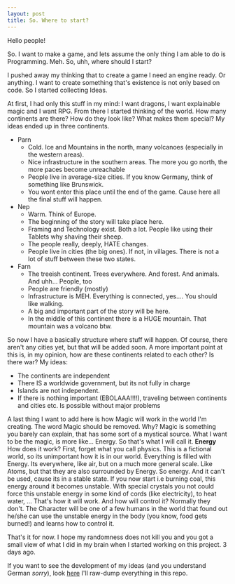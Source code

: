 ```yaml
---
layout: post
title: So. Where to start?
---
```


Hello people!

So. I want to make a game, and lets assume the only thing I am able to do is Programming. Meh. So, uhh, where should I start?

I pushed away my thinking that to create a game I need an engine ready. Or anything. I want to create something that's existence is not only based on code.
So I started collecting Ideas. 

At first, I had only this stuff in my mind: I want dragons, I want explainable magic and I want RPG.
From there I started thinking of the world. How many continents are there? How do they look like? What makes them special?
My ideas ended up in three continents.

* Parn
    * Cold. Ice and Mountains in the north, many volcanoes (especially in the western areas). 
    * Nice infrastructure in the southern areas. The more you go north, the more paces become unreachable
    * People live in average-size cities. If you know Germany, think of something like Brunswick.
    * You wont enter this place until the end of the game. Cause here all the final stuff will happen.
* Nep
    * Warm. Think of Europe.
    * The beginning of the story will take place here.
    * Framing and Technology exist. Both a lot. People like using their Tablets why shaving their sheep.
    * The people really, deeply, HATE changes.
    * People live in cities (the big ones). If not, in villages. There is not a lot of stuff between these two states.
* Farn
    * The treeish continent. Trees everywhere. And forest. And animals. And uhh... People, too
    * People are friendly (mostly)
    * Infrastructure is MEH. Everything is connected, yes.... You should like walking.
    * A big and important part of the story will be here.
    * In the middle of this continent there is a HUGE mountain. That mountain was a volcano btw.

So now I have a basically structure where stuff will happen. Of course, there aren't any cities yet, but that will be added soon. 
A more important point at this is, in my opinion, how are these continents related to each other? Is there war? My ideas:

* The continents are independent
* There IS a worldwide government, but its not fully in charge
* Islands are not independent. 
* If there is nothing important (EBOLAAA!!!!), traveling between continents and cities etc. Is possible without major problems

A last thing I want to add here is how Magic will work in the world I'm creating. 
The word Magic should be removed. Why? Magic is something you barely can explain, that has some sort of a mystical source. What I want to be the magic, is more like... Energy. So that's what I will call it. **Energy**
How does it work? First, forget what you call physics. This is a fictional world, so its unimportant how it is in our world.
Everything is filled with Energy. Its everywhere, like air, but on a much more general scale. Like Atoms, but that they are also surrounded by Energy. So energy. And it can't be used, cause its in a stable state.
If you now start i.e burning coal, this energy around it becomes unstable. With special crystals you not could force this unstable energy in some kind of cords (like electricity), to heat water, ...
That's how it will work. And how will control it? Normally they don't. 
The Character will be one of a few humans in the world that found out he/she can use the unstable energy in the body (you know, food gets burned!) and learns how to control it.

That's it for now. I hope my randomness does not kill you and you got a small view of what I did in my brain when I started working on this project. 3 days ago. 

If you want to see the development of my ideas (and you understand German *sorry*), look [here](HTTPS://github.com/DregginGames/Ideas)
I'll raw-dump everything in this repo.
